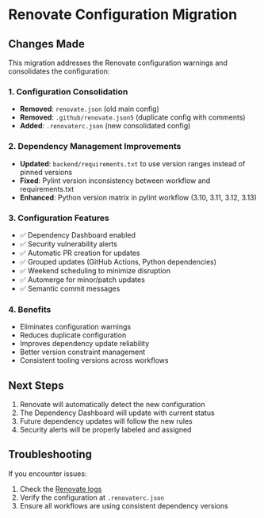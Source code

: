 # Renovate Configuration Migration

## Changes Made

This migration addresses the Renovate configuration warnings and consolidates the configuration:

### 1. Configuration Consolidation
- **Removed**: `renovate.json` (old main config)
- **Removed**: `.github/renovate.json5` (duplicate config with comments)
- **Added**: `.renovaterc.json` (new consolidated config)

### 2. Dependency Management Improvements
- **Updated**: `backend/requirements.txt` to use version ranges instead of pinned versions
- **Fixed**: Pylint version inconsistency between workflow and requirements.txt
- **Enhanced**: Python version matrix in pylint workflow (3.10, 3.11, 3.12, 3.13)

### 3. Configuration Features
- ✅ Dependency Dashboard enabled
- ✅ Security vulnerability alerts
- ✅ Automatic PR creation for updates
- ✅ Grouped updates (GitHub Actions, Python dependencies)
- ✅ Weekend scheduling to minimize disruption
- ✅ Automerge for minor/patch updates
- ✅ Semantic commit messages

### 4. Benefits
- Eliminates configuration warnings
- Reduces duplicate configuration
- Improves dependency update reliability
- Better version constraint management
- Consistent tooling versions across workflows

## Next Steps

1. Renovate will automatically detect the new configuration
2. The Dependency Dashboard will update with current status
3. Future dependency updates will follow the new rules
4. Security alerts will be properly labeled and assigned

## Troubleshooting

If you encounter issues:
1. Check the [Renovate logs](https://developer.mend.io/github/Tokenblkguy83/Media-Metadata-Viewer)
2. Verify the configuration at `.renovaterc.json`
3. Ensure all workflows are using consistent dependency versions
